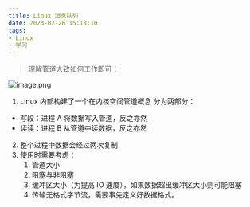 ```yaml
---
title: Linux 消息队列
date: 2023-02-26 15:18:10
tags:
- Linux
- 学习
---
```


> 理解管道大致如何工作即可：

<!--more-->

![image.png](https://p9-juejin.byteimg.com/tos-cn-i-k3u1fbpfcp/c8f526cd54a846389baed2318e044c23~tplv-k3u1fbpfcp-watermark.image?)


1. Linux 内部构建了一个在内核空间管道概念
   分为两部分：
- 写段：进程 A 将数据写入管道，反之亦然
- 读读：进程 B 从管道中读数据，反之亦然


2. 整个过程中数据会经过两次复制
3. 使用时需要考虑：
   1. 管道大小
   2. 阻塞与非阻塞
   3. 缓冲区大小（为提高 IO 速度），如果数据超出缓冲区大小则可能阻塞
   4. 传输无格式字节流，需要事先定义好数据格式。
